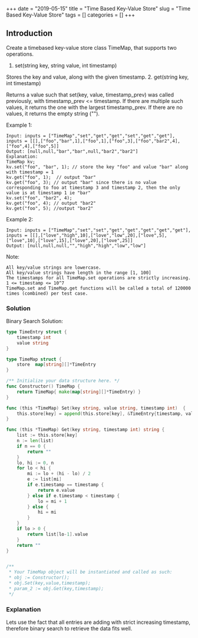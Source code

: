 +++
date = "2019-05-15"
title = "Time Based Key-Value Store"
slug = "Time Based Key-Value Store"
tags = []
categories = []
+++

## Introduction

Create a timebased key-value store class TimeMap, that supports two operations.

1. set(string key, string value, int timestamp)

Stores the key and value, along with the given timestamp.
2. get(string key, int timestamp)

Returns a value such that set(key, value, timestamp_prev) was called previously, with timestamp_prev <= timestamp.
If there are multiple such values, it returns the one with the largest timestamp_prev.
If there are no values, it returns the empty string ("").
 

Example 1:
```
Input: inputs = ["TimeMap","set","get","get","set","get","get"], inputs = [[],["foo","bar",1],["foo",1],["foo",3],["foo","bar2",4],["foo",4],["foo",5]]
Output: [null,null,"bar","bar",null,"bar2","bar2"]
Explanation:   
TimeMap kv;   
kv.set("foo", "bar", 1); // store the key "foo" and value "bar" along with timestamp = 1   
kv.get("foo", 1);  // output "bar"   
kv.get("foo", 3); // output "bar" since there is no value corresponding to foo at timestamp 3 and timestamp 2, then the only value is at timestamp 1 ie "bar"   
kv.set("foo", "bar2", 4);   
kv.get("foo", 4); // output "bar2"   
kv.get("foo", 5); //output "bar2"   
```

Example 2:
```
Input: inputs = ["TimeMap","set","set","get","get","get","get","get"], inputs = [[],["love","high",10],["love","low",20],["love",5],["love",10],["love",15],["love",20],["love",25]]
Output: [null,null,null,"","high","high","low","low"]
```

Note:
```
All key/value strings are lowercase.
All key/value strings have length in the range [1, 100]
The timestamps for all TimeMap.set operations are strictly increasing.
1 <= timestamp <= 10^7
TimeMap.set and TimeMap.get functions will be called a total of 120000 times (combined) per test case.
```

### Solution

Binary Search Solution:
``` go
type TimeEntry struct {
    timestamp int
    value string
}

type TimeMap struct {
    store  map[string][]*TimeEntry
}

/** Initialize your data structure here. */
func Constructor() TimeMap {
    return TimeMap{ make(map[string][]*TimeEntry) }
}

func (this *TimeMap) Set(key string, value string, timestamp int)  {
    this.store[key] = append(this.store[key], &TimeEntry{timestamp, value} )
}

func (this *TimeMap) Get(key string, timestamp int) string {
    list := this.store[key]
    n := len(list)
    if n == 0 {
        return ""
    }
    lo, hi := 0, n
    for lo < hi {
        mi := lo + (hi - lo) / 2
        e := list[mi]
        if e.timestamp == timestamp {
            return e.value
        } else if e.timestamp < timestamp {
            lo = mi + 1
        } else {
            hi = mi
        }
    }
    if lo > 0 {
        return list[lo-1].value
    }
    return ""
}


/**
 * Your TimeMap object will be instantiated and called as such:
 * obj := Constructor();
 * obj.Set(key,value,timestamp);
 * param_2 := obj.Get(key,timestamp);
 */
```

### Explanation

Lets use the fact that all entries are adding with strict increasing timestamp, therefore binary search to retrieve the data fits well.







